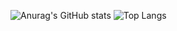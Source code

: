 ![Anurag's GitHub stats](https://github-readme-stats.vercel.app/api?username=DrasticLp&count_private=true&theme=radical)
![Top Langs](https://github-readme-stats.vercel.app/api/top-langs/?username=DrasticLp&langs_count=8&count_private=true&theme=radical)
